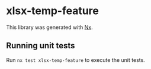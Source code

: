 # xlsx-temp-feature

This library was generated with [Nx](https://nx.dev).

## Running unit tests

Run `nx test xlsx-temp-feature` to execute the unit tests.

